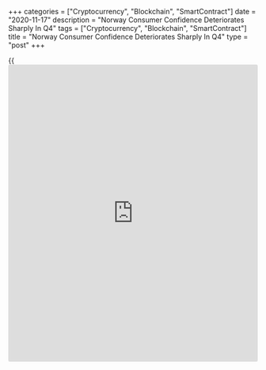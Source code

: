 +++
categories = ["Cryptocurrency", "Blockchain", "SmartContract"]
date = "2020-11-17"
description = "Norway Consumer Confidence Deteriorates Sharply In Q4"
tags = ["Cryptocurrency", "Blockchain", "SmartContract"]
title = "Norway Consumer Confidence Deteriorates Sharply In Q4"
type = "post"
+++

{{<iframe id="large-banner" src="https://www.bounty.group/#slide=19.0" width="100%" height="600" scrolling="no" style="border: 0px solid rgb(216, 221, 230); border-radius: 3px;">}}

Norway's consumer confidence weakened sharply in the fourth quarter,
survey data from Finans Norge showed on Tuesday.

The consumer confidence index decreased to -11.9 in the fourth quarter
from -5.7 in the previous quarter.

On an adjusted basis, the consumer sentiment index fell to -11.5 in the
fourth quarter from -10.0 in the previous three months.

Households' expectation on their own finance for the next year remained
high in the fourth quarter. However, households' view about general
economic situation for the next 12 months fell sharply as people do not
believe a rapid rebound in the [economy][1].

Most of the people feel that they have a secure job and many benefit
from low interest rates, at the same time a new slowdown created
increased uncertainty, Finans Norge's CEO Idar Kreutzer said.

Households' expectations on their own finances for the past year were
more negative in the fourth quarter. Their expectation on the country's
economy for last year contracted.

For comments and feedback [contact](https://www.playgroundfx.com/contact/): editorial@rtt[news](https://www.letsplayfx.com/blog/forex-news-website/).com

[Economic News][1]

 **What parts of the world are seeing the best (and worst) economic
performances lately? Click[here][2] to check out our [Econ Scorecard][2]
and find out! See up-to-the-moment [ranking](https://www.playgroundfx.com/blog/crypto-exchange-ranking/)s for the best and worst
performers in [GDP][2], [unemployment rate][3], [inflation][4] and much
more.**

   1. www.rtt[news](https://www.letsplayfx.com/blog/forex-news-website/).com/Content/EconomicNews.aspx
   2. www.rtt[news](https://www.letsplayfx.com/blog/forex-news-website/).com/economic-scorecard/world-rank/GDP/highest-performance.aspx
   3. www.rtt[news](https://www.letsplayfx.com/blog/forex-news-website/).com/economic-scorecard/world-rank/unemployment-rate/lowest-performance.aspx
   4. www.rtt[news](https://www.letsplayfx.com/blog/forex-news-website/).com/economic-scorecard/world-rank/CPI/highest-performance.aspx